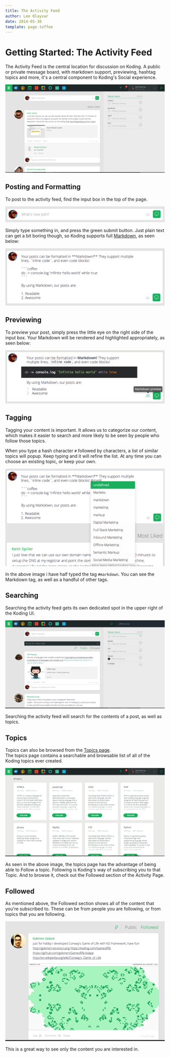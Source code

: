 ```yaml
---
title: The Activity Feed
author: Lee Olayvar
date: 2014-05-30
template: page.toffee
---
```


# Getting Started: The Activity Feed

The Activity Feed is the central location for discussion on Koding. A public or 
private message board, with markdown support, previewing, hashtag topics and 
more, it's a central component to Koding's Social experience.

![Koding Activity Feed](activity-feed.png)



## Posting and Formatting

To post to the activity feed, find the input box in the top of the page.

![Post Input](posting.png)

Simply type something in, and press the green submit button. Just plain text 
can get a bit boring though, so Koding supports full 
[Markdown](/guides/markdown), as seen below:

![Markdown](markdown.png)

## Previewing

To preview your post, simply press the little eye on the right side of the 
input box. Your Markdown will be rendered and highlighted appropriately, as 
seen below:

![Post Preview](preview.png)

## Tagging

Tagging your content is important. It allows us to categorize our content, 
which makes it easier to search and more likely to be seen by people who follow 
those topics.

When you type a hash character `#` followed by characters, a list of similar 
topics will popup. Keep typing and it will refine the list. At any time you can 
choose an existing topic, or keep your own.

![Tagging](tagging.png)

In the above image i have half typed the tag `#markdown`. You can see the 
Markdown tag, as well as a handful of other tags.

## Searching

Searching the activity feed gets its own dedicated spot in the upper right of 
the Koding UI.

![Search](search.png)

Searching the activity feed will search for the contents of a post, as well as 
topics.

## Topics

Topics can also be browsed from the [Topics page](https://koding.com/Topics).  
The topics page contains a searchable and browsable list of all of the Koding 
topics ever created.

![Topics](topics.png)

As seen in the above image, the topics page has the advantage of being able to 
Follow a topic. Following is Koding's way of subscribing you to that Topic. And 
to browse it, check out the Followed section of the Activity Page.

## Followed

As mentioned above, the Followed section shows all of the content that you're 
subscribed to. These can be from people you are following, or from topics that 
you are following.

![Followed](followed.png)

This is a great way to see only the content you are interested in.
